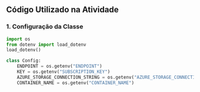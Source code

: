 ## Código Utilizado na Atividade

### 1. Configuração da Classe

```python
import os
from dotenv import load_dotenv
load_dotenv()

class Config:
    ENDPOINT = os.getenv("ENDPOINT")
    KEY = os.getenv("SUBSCRIPTION_KEY")
    AZURE_STORAGE_CONNECTION_STRING = os.getenv("AZURE_STORAGE_CONNECTION_STRING")
    CONTAINER_NAME = os.getenv("CONTAINER_NAME")
```
